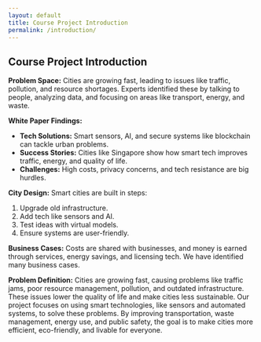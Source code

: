 ```yaml
---
layout: default
title: Course Project Introduction
permalink: /introduction/
---
```


<h2>Course Project Introduction</h2>

<p>
  <strong>Problem Space:</strong> Cities are growing fast, leading to issues like traffic, pollution, and resource shortages. Experts identified these by talking to people, analyzing data, and focusing on areas like transport, energy, and waste.
</p>

<p>
  <strong>White Paper Findings:</strong>
</p>
<ul>
  <li><strong>Tech Solutions:</strong> Smart sensors, AI, and secure systems like blockchain can tackle urban problems.</li>
  <li><strong>Success Stories:</strong> Cities like Singapore show how smart tech improves traffic, energy, and quality of life.</li>
  <li><strong>Challenges:</strong> High costs, privacy concerns, and tech resistance are big hurdles.</li>
</ul>

<p>
  <strong>City Design:</strong> Smart cities are built in steps:
</p>
<ol>
  <li>Upgrade old infrastructure.</li>
  <li>Add tech like sensors and AI.</li>
  <li>Test ideas with virtual models.</li>
  <li>Ensure systems are user-friendly.</li>
</ol>

<p>
  <strong>Business Cases:</strong> Costs are shared with businesses, and money is earned through services, energy savings, and licensing tech. We have identified many business cases.
</p>

<p>
  <strong>Problem Definition:</strong> Cities are growing fast, causing problems like traffic jams, poor resource management, pollution, and outdated infrastructure. These issues lower the quality of life and make cities less sustainable.
  Our project focuses on using smart technologies, like sensors and automated systems, to solve these problems. By improving transportation, waste management, energy use, and public safety, the goal is to make cities more efficient, eco-friendly, and livable for everyone.
</p>

